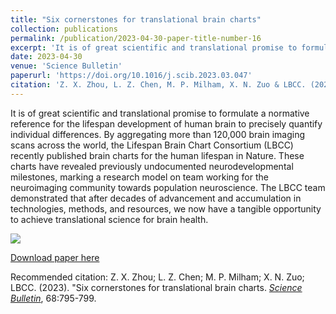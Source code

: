 ```yaml
---
title: "Six cornerstones for translational brain charts"
collection: publications
permalink: /publication/2023-04-30-paper-title-number-16
excerpt: 'It is of great scientific and translational promise to formulate a normative reference for the lifespan development of human brain to precisely quantify individual differences. By aggregating more than 120,000 brain imaging scans across the world, the Lifespan Brain Chart Consortium (LBCC) recently published brain charts for the human lifespan in Nature. These charts have revealed previously undocumented neurodevelopmental milestones, marking a research model on team working for the neuroimaging community towards population neuroscience. The LBCC team demonstrated that after decades of advancement and accumulation in technologies, methods, and resources, we now have a tangible opportunity to achieve translational science for brain health.'
date: 2023-04-30
venue: 'Science Bulletin'
paperurl: 'https://doi.org/10.1016/j.scib.2023.03.047'
citation: 'Z. X. Zhou, L. Z. Chen, M. P. Milham, X. N. Zuo & LBCC. (2023). &quot;Six cornerstones for translational brain charts.&quot; <i>Science Bulletin</i>, 	68:795-799.'
---
```

It is of great scientific and translational promise to formulate a normative reference for the lifespan development of human brain to precisely quantify individual differences. By aggregating more than 120,000 brain imaging scans across the world, the Lifespan Brain Chart Consortium (LBCC) recently published brain charts for the human lifespan in Nature. These charts have revealed previously undocumented neurodevelopmental milestones, marking a research model on team working for the neuroimaging community towards population neuroscience. The LBCC team demonstrated that after decades of advancement and accumulation in technologies, methods, and resources, we now have a tangible opportunity to achieve translational science for brain health.

<img src='https://ars.els-cdn.com/content/image/1-s2.0-S2095927323002244-gr1_lrg.jpg' align="middle"><br/>

[Download paper here](https://www.sciencedirect.com/science/article/pii/S2095927323002244/pdfft?md5=8ec7059c92f13a17386d59d14fb14682&pid=1-s2.0-S2095927323002244-main.pdf)

Recommended citation: Z. X. Zhou; L. Z. Chen; M. P. Milham; X. N. Zuo; LBCC. (2023). &quot;Six cornerstones for translational brain charts. [<i>Science Bulletin</i>](https://www.sciencedirect.com/journal/science-bulletin), 68:795-799.
